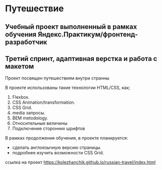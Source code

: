 # Путешествие 
## Учебный проект выполненный в рамках обучения Яндекс.Практикум/фронтенд-разработчик
## Третий спринт, адаптивная верстка и работа с макетом

Проект посвящен путешествиям внутри странны

В проекте использованы такие технологии HTML/CSS, как; 

1. Flexbox. 
2. CSS Animation/transformation.
3. CSS Grid.
4. media запросы.
5. BEM metodology. 
6. Относительные величины
7. Подключение сторонних шрифтов


В рамках продолжения обучения, в проекте планируется:
* сделать англоязычную версию страницы. 
* подробнее изучить возможности CSS Grid. 

ссылка на проект https://kolezhanchik.github.io/russian-travel/index.html 
